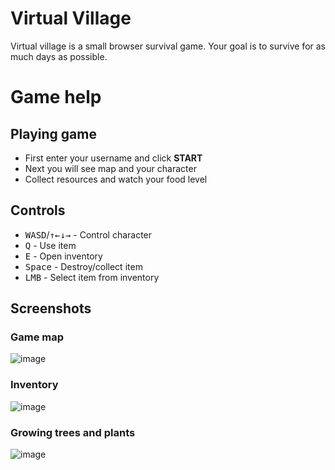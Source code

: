 # Virtual Village
Virtual village is a small browser survival game. Your goal is to survive for as much days as possible.
# Game help
## Playing game
- First enter your username and click **START**
- Next you will see map and your character
- Collect resources and watch your food level

## Controls
-  <kbd>W</kbd><kbd>A</kbd><kbd>S</kbd><kbd>D</kbd>/<kbd>&uarr;</kbd><kbd>&larr;</kbd><kbd>&darr;</kbd><kbd>&rarr;</kbd> - Control character
- <kbd>Q</kbd> - Use item
- <kbd>E</kbd> - Open inventory
- <kbd>Space</kbd> - Destroy/collect item 
- <kbd>LMB</kbd> - Select item from inventory 


## Screenshots

### Game map
![image](https://user-images.githubusercontent.com/34957083/77846322-a46f5380-71b5-11ea-90e1-eb71100b3e3b.png)

### Inventory
![image](https://user-images.githubusercontent.com/34957083/77846357-d84a7900-71b5-11ea-9572-1823962b14c0.png)

### Growing trees and plants
![image](https://user-images.githubusercontent.com/34957083/77846401-18a9f700-71b6-11ea-973d-1ce1bcf5bad6.png)

